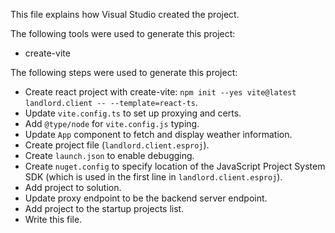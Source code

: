 This file explains how Visual Studio created the project.

The following tools were used to generate this project:
- create-vite

The following steps were used to generate this project:
- Create react project with create-vite: `npm init --yes vite@latest landlord.client -- --template=react-ts`.
- Update `vite.config.ts` to set up proxying and certs.
- Add `@type/node` for `vite.config.js` typing.
- Update `App` component to fetch and display weather information.
- Create project file (`landlord.client.esproj`).
- Create `launch.json` to enable debugging.
- Create `nuget.config` to specify location of the JavaScript Project System SDK (which is used in the first line in `landlord.client.esproj`).
- Add project to solution.
- Update proxy endpoint to be the backend server endpoint.
- Add project to the startup projects list.
- Write this file.
